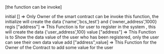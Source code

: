 [the function can be invoke]

initial []  => Only Owner of the smart contract can be invoke this function, the initialize will create the data {'name','bcs_test'} and {'owner_address',1000}
regis ["address"]  => This Function is for user to register in the system , this will create the data {'user_address',100}
value ["address"]  => This Function is to Show the data value of the user who has been registered, only the user can see their own data value
add ["address",value]  => This Function for the Owner of the Contract to add some value for the user

